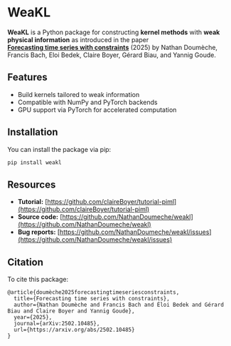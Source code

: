 # WeaKL

**WeaKL** is a Python package for constructing **kernel methods** with **weak physical information** as introduced in the paper  
[**Forecasting time series with constraints**](https://arxiv.org/abs/2502.10485) (2025) by Nathan Doumèche, Francis Bach, Eloi Bedek, Claire Boyer, Gérard Biau, and Yannig Goude.



##  Features

- Build kernels tailored to weak information
- Compatible with NumPy and PyTorch backends  
- GPU support via PyTorch for accelerated computation  

## Installation

You can install the package via pip:

```bash
pip install weakl
```

## Resources

* **Tutorial:** [https://github.com/claireBoyer/tutorial-piml](https://github.com/claireBoyer/tutorial-piml)
* **Source code:** [https://github.com/NathanDoumeche/weakl](https://github.com/NathanDoumeche/weakl)
* **Bug reports:** [https://github.com/NathanDoumeche/weakl/issues](https://github.com/NathanDoumeche/weakl/issues)



## Citation
To cite this package:

    @article{doumèche2025forecastingtimeseriesconstraints,
      title={Forecasting time series with constraints}, 
      author={Nathan Doumèche and Francis Bach and Éloi Bedek and Gérard Biau and Claire Boyer and Yannig Goude},
      year={2025},
      journal={arXiv:2502.10485},
      url={https://arxiv.org/abs/2502.10485}
    }